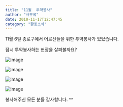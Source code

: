 ```yaml
---
title: "11월  투약봉사"
author: "사무국"
date: 2010-11-17T12:47:45
category: "활동소식"
---
```


11월 6일 종로구에서 어르신들을 위한 투약봉사가 있었습니다.

잠시 투약봉사하는 현장을 살펴볼까요?

![image](/files/attach/images/2318/470/002/5703f93d505a975215d8507b93df6344.)

![image](/files/attach/images/2318/470/002/339ea6dd54a5420a3c5bedde9306f110.)

![image](/files/attach/images/2318/470/002/e59640738f8f9ff6d9c80fe83e239693.)

![image](/files/attach/images/2318/470/002/c456b508f7fe07999e0ff938a7dd1468.)

봉사해주신 모든 분들 감사합니다. ^^
